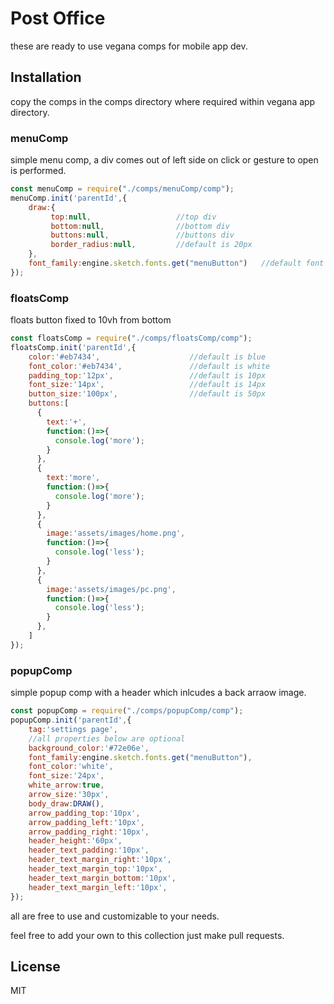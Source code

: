 # Post Office

these are ready to use vegana comps for mobile app dev.

## Installation

copy the comps in the comps directory where required within vegana app directory.

### menuComp

simple menu comp, a div comes out of left side on click or gesture to open is performed.

```js
const menuComp = require("./comps/menuComp/comp");
menuComp.init('parentId',{
    draw:{
         top:null,                   //top div
         bottom:null,                //bottom div
         buttons:null,               //buttons div
         border_radius:null,         //default is 20px
    },
    font_family:engine.sketch.fonts.get("menuButton")   //default font is button
});
```

### floatsComp

floats button fixed to 10vh from bottom

```js
const floatsComp = require("./comps/floatsComp/comp");
floatsComp.init('parentId',{
    color:'#eb7434',                    //default is blue
    font_color:'#eb7434',               //default is white
    padding_top:'12px',                 //default is 10px
    font_size:'14px',                   //default is 14px
    button_size:'100px',                //default is 50px
    buttons:[
      {
        text:'+',
        function:()=>{
          console.log('more');
        }
      },
      {
        text:'more',
        function:()=>{
          console.log('more');
        }
      },
      {
        image:'assets/images/home.png',
        function:()=>{
          console.log('less');
        }
      },
      {
        image:'assets/images/pc.png',
        function:()=>{
          console.log('less');
        }
      },
    ]
});
```

### popupComp

simple popup comp with a header which inlcudes a back arraow image.

```js
const popupComp = require("./comps/popupComp/comp");
popupComp.init('parentId',{
    tag:'settings page',
    //all properties below are optional
    background_color:'#72e06e',
    font_family:engine.sketch.fonts.get("menuButton"),
    font_color:'white',
    font_size:'24px',
    white_arrow:true,
    arrow_size:'30px',
    body_draw:DRAW(),
    arrow_padding_top:'10px',
    arrow_padding_left:'10px',
    arrow_padding_right:'10px',
    header_height:'60px',
    header_text_padding:'10px',
    header_text_margin_right:'10px',
    header_text_margin_top:'10px',
    header_text_margin_bottom:'10px',
    header_text_margin_left:'10px',
});
```

all are free to use and customizable to your needs.

feel free to add your own to this collection just make pull requests.

## License
MIT
